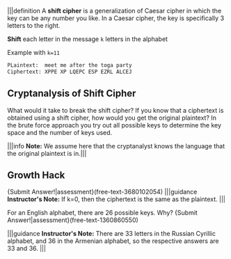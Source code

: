 |||definition
A **shift cipher** is a generalization of Caesar cipher in which the key can be any number you like. In a Caesar cipher, the key is specifically 3 letters to the right.


**Shift** each letter in the message `k` letters in the alphabet

Example with `k=11`

```bash
PLaintext:  meet me after the toga party
Ciphertext: XPPE XP LQEPC ESP EZRL ALCEJ
```

## Cryptanalysis of Shift Cipher
What would it take to break the shift cipher? If you know that a ciphertext is obtained using a shift cipher, how would you get the original plaintext? In the brute force approach you try out all possible keys to determine the key space and the number of keys used. 

|||info
**Note:** We assume here that the cryptanalyst knows the language that the original plaintext is in.|||


## Growth Hack 
{Submit Answer!|assessment}(free-text-3680102054)
|||guidance
**Instructor's Note:** If k=0, then the ciphertext is the same as the plaintext.
|||

For an English alphabet, there are 26 possible keys. Why?
{Submit Answer!|assessment}(free-text-1360860550)

|||guidance
**Instructor's Note:** There are 33 letters in the Russian Cyrillic alphabet, and 36 in the Armenian alphabet, so the respective answers are 33 and 36.
|||

